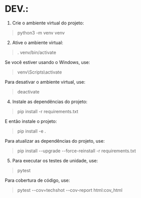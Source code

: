 # DEV.: 

1. Crie o ambiente virtual do projeto:
> python3 -m venv venv

2. Ative o ambiente virtual:
> . venv/bin/activate

Se você estiver usando o Windows, use:
> venv\Scripts\activate

Para desativar o ambiente virtual, use:
> deactivate

4. Instale as dependências do projeto:
> pip install -r requirements.txt

E então instale o projeto:
> pip install -e .

Para atualizar as dependências do projeto, use:
> pip install --upgrade --force-reinstall -r requirements.txt

5. Para executar os testes de unidade, use:
> pytest

Para cobertura de código, use:
> pytest --cov=techshot --cov-report html:cov_html
